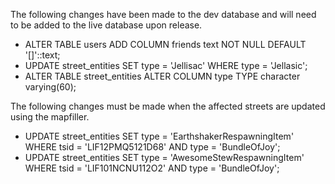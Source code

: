 The following changes have been made to the dev database and will need to be added to the live database upon release.

- ALTER TABLE users ADD COLUMN friends text NOT NULL DEFAULT '[]'::text;
- UPDATE street_entities SET type = 'Jellisac' WHERE type = 'Jellasic';
- ALTER TABLE street_entities ALTER COLUMN type TYPE character varying(60);

The following changes must be made when the affected streets are updated using the mapfiller.

- UPDATE street_entities SET type = 'EarthshakerRespawningItem' WHERE tsid = 'LIF12PMQ5121D68' AND type = 'BundleOfJoy';
- UPDATE street_entities SET type = 'AwesomeStewRespawningItem' WHERE tsid = 'LIF101NCNU112O2' AND type = 'BundleOfJoy';
